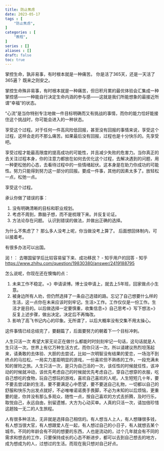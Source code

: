 ```yaml
---
title: 防止焦虑
date: 2023-05-17
tags : [
	"防止焦虑",
]
categories : [
	"教程",
]
series : []
aliases : []
draft: false
toc: true
---
```


掌控生命，孰非易事，有时根本就是一种痛苦。
你是活了365天，还是一天活了365遍？
既来之则安之。

掌控生命殊非易事，有时根本就是一种痛苦，但日积月累的最优体验会汇集成一种掌控感——一种能自行决定生命内涵的参与感——这就是我们所能想象的最接近所谓“幸福”的状态。

“心流”是当你特别专注地做一件目标明确而又有挑战的事情，而你的能力恰好能接住这个挑战时，你可能会进入的一种状态。

享受这个过程。对于任何一件高风险低回报，甚至没有回报的事情来说，享受这个过程，这样会走的不那么痛苦。如果最后没有回报，过程也是十分快乐的。先享受吧。

享受过程才能最高限度的提高成功的可能性，并且减少失败的危害力。当你真正的去关注过程本身，你的注意力都放在如何去优化这个过程，去解决遇到的问题，用一种更松弛的心态，去看待过程中的一些情绪起伏。这本身是在助力你成功的可能性。努力只能得到努力这一部分的回报。要成一件事，其他的因素太多了。放轻松一点，松弛一点。

享受这个过程。

承认你做了错误的事：
1. 没有明确清晰的目标和职业规划。
2. 考虑不周到，靠脑子想，而不是梳理下来。并反复论证。
3. 方法论存在问题。
认识到错误的做法，并做出正确的选择。

为什么不焦虑了？
那么多人没考上呢，你当做没考上算了。
后面想回体制内，可以接着考。

有很多办法可以出国。

润！：
去哪国留学后比较容易留下来、成功移民？ - 知乎用户的回答 - 知乎 https://www.zhihu.com/question/19830380/answer/2419188795


怎么说呢，你现在还在懊悔的点：
1. 未来工作不稳定。=》申请读博。博士没申请上，就去上5年班，回家做点小生意。
2. 被身边所有人劝，但仍然选择了一条自己选错的路。忘记了自己想要什么样的生活，这一点你在未来应该时刻牢记。生活>工作。工作仅仅是一份工作。生活才是目的。以后做选择一定要慎重，收集信息=》自己思考=》写下想法=》反复上述步骤，做出决定。决定后不再悔改。
3. 影响了高飞书记内心的印象。无所谓了，以后大概率没有交集不用太操心。


这件事情已经总结完了，要翻篇了，后面要努力的朝着下一个目标冲刺。


人生只活一次
希望大家无论正在做什么都能时时刻刻牢记一句话，这句话就是人生只活一次。世界上有亿万种生活方式，而你只活一次。所以请建议热烈坦荡起来，请勇敢的去体验、大胆的去尝试，比如一次明智没有结果的爱恋，一场泡不到终点的马拉松，一局实力差距明显的游戏，一份喜欢但不熟练的工作，一段充满未知的冒险之旅。人生只活一次，是只为自己活的一次，该任性的时候就任性，该冲动的时候就冲动，该优先考虑自己的时候就优先考虑自己，穿自己想穿的衣服，吃自己想吃的食物，玩自己想玩的游戏，喜欢自己喜欢的人呢。人生短短几十年，要不要去尝试新的生活，要不要满足心中愿望，要不要送自己礼物，一切都以自己的舒服和快乐为出发点就好，不必唯唯诺诺畏手畏脚，不必为未知的以后烦恼，更重要的是，你并没有那么多观众，随性一点，按自己喜欢的方式去折腾，及时行乐，取悦自己，永远自由，别留遗憾，大方为心动买单。人真的只活一次，请加倍珍惜这趟独一无二的人生旅程。

人有很多种活法，无非就是选择自己相信的。有人想当人上人，有人想赚很多钱，有人想当很大官，有人想跟爱人在一起，有人想过自己的小日子，有人就想去某个城市。不同的年龄会有不同的想要的东西，人也是流动的，过个几年就会有不同的需求和想去的工作，只要保持成长的心态不断进步，都可以去到自己想去的地方，成为想成为的人，过想过的生活。而现在我只想对自己好点。
